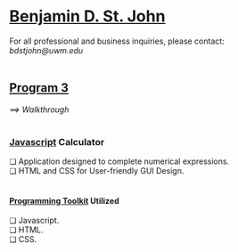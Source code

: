 <h1><a href="https://github.com/sanctusjack">Benjamin D. St. John</a></h1>
For all professional and business inquiries, please contact:<i> bdstjohn@uwm.edu</i> <br>
<br>
<h2><a href="https://github.com/sanctusjack/Project-3-Calculator">Program 3</a></h2>
<i>⟹ Walkthrough</i> <br>
<br>
<h3><a href="https://github.com/sanctusjack/Project-3-Calculator/blob/main/script.js">Javascript</a> Calculator</h3>
    ❏ Application designed to complete numerical expressions.</i> <br>
    ❏ HTML and CSS for User-friendly GUI Design.<br>
<br>
<h4><a href="https://github.com/sanctusjack/Benjamin-D-St-John/tree/main">Programming Toolkit</a> Utilized</h4>
    ❏ Javascript. <br>
    ❏ HTML. <br>
    ❏ CSS. <br>
